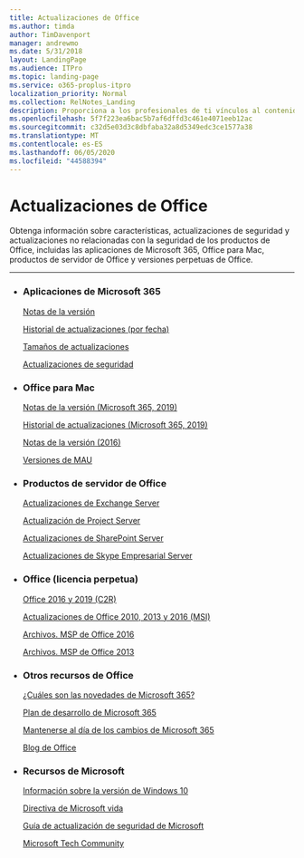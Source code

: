 ```yaml
---
title: Actualizaciones de Office
ms.author: timda
author: TimDavenport
manager: andrewmo
ms.date: 5/31/2018
layout: LandingPage
ms.audience: ITPro
ms.topic: landing-page
ms.service: o365-proplus-itpro
localization_priority: Normal
ms.collection: RelNotes_Landing
description: Proporciona a los profesionales de ti vínculos al contenido de la versión de Office para Office 365 ProPlus, Office para Mac, Perpetual Office y productos de servidor de Office
ms.openlocfilehash: 5f7f223ea6bac5b7af6dffd3c461e4071eeb12ac
ms.sourcegitcommit: c32d5e03d3c8dbfaba32a8d5349edc3ce1577a38
ms.translationtype: MT
ms.contentlocale: es-ES
ms.lasthandoff: 06/05/2020
ms.locfileid: "44588394"
---
```

# <a name="office-updates"></a>Actualizaciones de Office

  
Obtenga información sobre características, actualizaciones de seguridad y actualizaciones no relacionadas con la seguridad de los productos de Office, incluidas las aplicaciones de Microsoft 365, Office para Mac, productos de servidor de Office y versiones perpetuas de Office.
  

---

<ul class="panelContent cardsW">
    <li>
        <div class="cardSize">
            <div class="cardPadding">
                <div class="card">
                    <div class="cardText">
                        <h3>Aplicaciones de Microsoft 365</h3>
                        <p><a href="release-notes-microsoft365-apps.md">Notas de la versión</a></p>
                        <p><a href="update-history-microsoft365-apps-by-date.md">Historial de actualizaciones (por fecha)</a></p>
                        <p><a href="download-sizes-microsoft365-apps-updates.md">Tamaños de actualizaciones</a></p>
                        <p><a href="microsoft365-apps-security-updates.md">Actualizaciones de seguridad</a></p>
                    </div>
                </div>
            </div>
        </div>
    </li>
    <li>
        <div class="cardSize">
            <div class="cardPadding">
                <div class="card">
                    <div class="cardText">
                        <h3>Office para Mac</h3>
                        <p><a href="release-notes-office-for-mac.md">Notas de la versión (Microsoft 365, 2019)</a></p>
                        <p><a href="update-history-office-for-mac.md">Historial de actualizaciones (Microsoft 365, 2019)</a></p>
                        <p><a href="release-notes-office-2016-mac.md">Notas de la versión (2016)</a></p>
                        <p><a href="release-history-microsoft-autoupdate.md">Versiones de MAU</a></p>
                     </div>
                </div>
            </div>
        </div>
    </li>
    <li>
        <div class="cardSize">
            <div class="cardPadding">
                <div class="card">
                    <div class="cardText">
                        <h3>Productos de servidor de Office</h3>
                        <p><a href="https://docs.microsoft.com/Exchange/new-features/build-numbers-and-release-dates">Actualizaciones de Exchange Server</a></p>
                        <p><a href="project-server-updates.md">Actualización de Project Server</a></p>
                        <p><a href="sharepoint-updates.md">Actualizaciones de SharePoint Server</a></p>
                        <p><a href="https://docs.microsoft.com/SkypeForBusiness/sfb-server-updates">Actualizaciones de Skype Empresarial Server</a></p>
               </div>
                </div>
            </div>
        </div> 
    </li>
</ul>  


<ul class="panelContent cardsW">
    <li>
        <div class="cardSize">
            <div class="cardPadding">
                <div class="card">
                    <div class="cardText">
                        <h3>Office (licencia perpetua)</h3>
                            <p><a href="update-history-office-2019.md">Office 2016 y 2019 (C2R)</a></p>
                            <p><a href="office-updates-msi.md">Actualizaciones de Office 2010, 2013 y 2016 (MSI)</a></p>
                            <p><a href="msp-files-office-2016.md">Archivos. MSP de Office 2016</a></p>
                            <p><a href="msp-files-office-2013.md">Archivos. MSP de Office 2013</a></p>
                    </div>
                </div>
            </div>
        </div>
    </li>
    <li>
        <div class="cardSize">
            <div class="cardPadding">
                <div class="card">
                    <div class="cardText">
                        <h3>Otros recursos de Office</h3>
                            <p><a href="https://support.office.com/article/95c8d81d-08ba-42c1-914f-bca4603e1426">¿Cuáles son las novedades de Microsoft 365?</a></p>
                            <p><a href="https://www.microsoft.com/microsoft-365/roadmap?rtc=2&filters=O365">Plan de desarrollo de Microsoft 365</a></p>
                            <p><a href="https://support.office.com/article/719f4904-cbdd-4889-a0cf-fbd7837dfecd">Mantenerse al día de los cambios de Microsoft 365</a></p>
                            <p><a href="https://www.microsoft.com/microsoft-365/blog/office/">Blog de Office</a></p>
                    </div>
                </div>
            </div>
        </div>
    </li>
    <li>
        <div class="cardSize">
            <div class="cardPadding">
                <div class="card">
                    <div class="cardText">
                        <h3>Recursos de Microsoft</h3>
                            <p><a href="https://www.microsoft.com/itpro/windows-10/release-information">Información sobre la versión de Windows 10</a></p>
                            <p><a href="https://support.microsoft.com/lifecycle">Directiva de Microsoft vida</a></p>
                            <p><a href="https://portal.msrc.microsoft.com/">Guía de actualización de seguridad de Microsoft</a></p>
                            <p><a href="https://techcommunity.microsoft.com/">Microsoft Tech Community</a></p>
                    </div>
                </div>
            </div>
        </div>
    </li>
</ul>  
